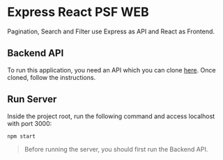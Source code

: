 # Express React PSF WEB
Pagination, Search and Filter use Express as API and React as Frontend.

## Backend API
To run this application, you need an API which you can clone [here](https://github.com/kodingspot/express-react-psf-api). Once cloned, follow the instructions. 

## Run Server
Inside the project root, run the following command and access localhost with port 3000:

```bash
npm start
```

> Before running the server, you should first run the Backend API.

